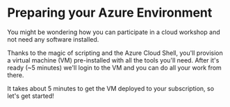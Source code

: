 # Preparing your Azure Environment

You might be wondering how you can participate in a cloud workshop and not need any software installed.

Thanks to the magic of scripting and the Azure Cloud Shell, you'll provision a virtual machine (VM) pre-installed with all the tools you'll need. After it's ready (~5 minutes) we'll login to the VM and you can do all your work from there. 

It takes about 5 minutes to get the VM deployed to your subscription, so let's get started!